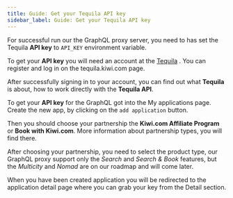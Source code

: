 ```yaml
---
title: Guide: Get your Tequila API key
sidebar_label: Guide: Get your Tequila API key
---
```


For successful run our the GraphQL proxy server, you need to has set the Tequila **API key** to `API_KEY` environment variable.

To get your **API key** you will need an account at the [Tequila](tequila.kiwi.com)
. You can register and log in on the tequila.kiwi.com page.

After successfully signing in to your account, you can find out what **Tequila** is about, how to work directly with the **Tequila API**.

To get your **API key** for the GraphQL got into the My applications page.
Create the new app, by clicking on the `add application` button.

Then you should choose your partnership the **<span>Kiwi</span>.com Affiliate Program** or **Book with <span>Kiwi</span>.com**. More information about partnership types, you will find there.

After choosing your partnership, you need to select the product type, our GraphQL proxy support only the _Search_ and _Search & Book_ features, but the _Multicity_ and _Nomad_ are on our roadmap and will come later.

When you have been created application you will be redirected to the application detail page where you can grab your key from the Detail section.
